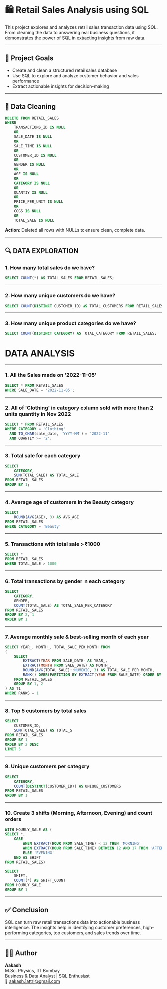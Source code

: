 # 🛍️ Retail Sales Analysis using SQL

This project explores and analyzes retail sales transaction data using SQL. 
From cleaning the data to answering real business questions, it demonstrates the power of SQL in extracting insights from raw data.

---

## 📌 Project Goals

- Create and clean a structured retail sales database
- Use SQL to explore and analyze customer behavior and sales performance
- Extract actionable insights for decision-making

---

## 🧼 Data Cleaning

```sql
DELETE FROM RETAIL_SALES
WHERE 
	TRANSACTIONS_ID IS NULL
	OR
	SALE_DATE IS NULL
	OR
	SALE_TIME IS NULL
	OR
	CUSTOMER_ID IS NULL
	OR
	GENDER IS NULL
	OR
	AGE IS NULL
	OR
	CATEGORY IS NULL
	OR
	QUANTIY IS NULL
	OR
	PRICE_PER_UNIT IS NULL
	OR
	COGS IS NULL
	OR
	TOTAL_SALE IS NULL
```

**Action**: Deleted all rows with NULLs to ensure clean, complete data.

---

## 🔍 DATA EXPLORATION

### 1. How many total sales do we have?

```sql
SELECT COUNT(*) AS TOTAL_SALES FROM RETAIL_SALES;
```

---

### 2. How many unique customers do we have?

```sql
SELECT COUNT(DISTINCT CUSTOMER_ID) AS TOTAL_CUSTOMERS FROM RETAIL_SALES;
```

---

### 3. How many unique product categories do we have?

```sql
SELECT COUNT(DISTINCT CATEGORY) AS TOTAL_CATEGORY FROM RETAIL_SALES;
```

# DATA ANALYSIS

---

### 1. All the Sales made on '2022-11-05'

```sql
SELECT * FROM RETAIL_SALES
WHERE SALE_DATE = '2022-11-05';
```

---

### 2. All of 'Clothing' in category column sold with more than 2 units quantity in Nov 2022

```sql
SELECT * FROM RETAIL_SALES
WHERE CATEGORY = 'Clothing'
  AND TO_CHAR(sale_date, 'YYYY-MM') = '2022-11'
  AND QUANTIY >= '2';
```

---

### 3. Total sale for each category

```sql
SELECT 
	CATEGORY,
	SUM(TOTAL_SALE) AS TOTAL_SALE
FROM RETAIL_SALES
GROUP BY 1;
```

---

### 4. Average age of customers in the Beauty category

```sql
SELECT
	ROUND(AVG(AGE), 3) AS AVG_AGE
FROM RETAIL_SALES
WHERE CATEGORY = 'Beauty'
```

---

### 5. Transactions with total sale > ₹1000

```sql
SELECT *
FROM RETAIL_SALES
WHERE TOTAL_SALE > 1000
```

---

### 6. Total transactions by gender in each category

```sql
SELECT 
	CATEGORY,
	GENDER,
	COUNT(TOTAL_SALE) AS TOTAL_SALE_PER_CATEGORY
FROM RETAIL_SALES
GROUP BY 2, 1
ORDER BY 1
```

---

### 7. Average monthly sale & best-selling month of each year

```sql
SELECT YEAR_, MONTH_, TOTAL_SALE_PER_MONTH FROM
(
	SELECT
		EXTRACT(YEAR FROM SALE_DATE) AS YEAR_,
		EXTRACT(MONTH FROM SALE_DATE) AS MONTH_,
		ROUND(AVG(TOTAL_SALE)::NUMERIC, 3) AS TOTAL_SALE_PER_MONTH,
		RANK() OVER(PARTITION BY EXTRACT(YEAR FROM SALE_DATE) ORDER BY AVG(TOTAL_SALE) DESC) AS RANKS
	FROM RETAIL_SALES
	GROUP BY 1, 2
) AS T1
WHERE RANKS = 1
```

---

### 8. Top 5 customers by total sales

```sql
SELECT
	CUSTOMER_ID,
	SUM(TOTAL_SALE) AS TOTAL_S
FROM RETAIL_SALES
GROUP BY 1
ORDER BY 2 DESC
LIMIT 5
```

---

### 9. Unique customers per category

```sql
SELECT 
	CATEGORY,
	COUNT(DISTINCT(CUSTOMER_ID)) AS UNIQUE_CUSTOMERS
FROM RETAIL_SALES
GROUP BY 1
```

---

### 10. Create 3 shifts (Morning, Afternoon, Evening) and count orders

```sql
WITH HOURLY_SALE AS (
SELECT *,
	CASE
		WHEN EXTRACT(HOUR FROM SALE_TIME) < 12 THEN 'MORNING'
		WHEN EXTRACT(HOUR FROM SALE_TIME) BETWEEN 12 AND 17 THEN 'AFTERNOON'
		ELSE 'EVENING'
	END AS SHIFT
FROM RETAIL_SALES)

SELECT 
	SHIFT,
	COUNT(*) AS SHIFT_COUNT
FROM HOURLY_SALE
GROUP BY 1
```

---

## ✅ Conclusion

SQL can turn raw retail transactions data into actionable business intelligence. The insights help in identifying customer preferences, high-performing categories, top customers, and sales trends over time.

---

## 👨‍💻 Author

**Aakash**  
M.Sc. Physics, IIT Bombay  
Business & Data Analyst | SQL Enthusiast  
📧 aakash.1attri@gmail.com  
